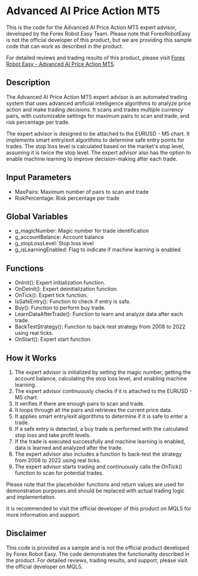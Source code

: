 # Advanced AI Price Action MT5

This is the code for the Advanced AI Price Action MT5 expert advisor, developed by the Forex Robot Easy Team. Please note that ForexRobotEasy is not the official developer of this product, but we are providing this sample code that can work as described in the product.

For detailed reviews and trading results of this product, please visit [Forex Robot Easy - Advanced AI Price Action MT5](https://forexroboteasy.com/forex-robot-review/review-advanced-ai-price-action-mt5-real-results-and-manual-guide-for-setting-up-ea/). 

## Description

The Advanced AI Price Action MT5 expert advisor is an automated trading system that uses advanced artificial intelligence algorithms to analyze price action and make trading decisions. It scans and trades multiple currency pairs, with customizable settings for maximum pairs to scan and trade, and risk percentage per trade.

The expert advisor is designed to be attached to the EURUSD - M5 chart. It implements smart entry/exit algorithms to determine safe entry points for trades. The stop loss level is calculated based on the market's stop level, assuming it is twice the stop level. The expert advisor also has the option to enable machine learning to improve decision-making after each trade.

## Input Parameters

- MaxPairs: Maximum number of pairs to scan and trade
- RiskPercentage: Risk percentage per trade

## Global Variables

- g_magicNumber: Magic number for trade identification
- g_accountBalance: Account balance
- g_stopLossLevel: Stop loss level
- g_isLearningEnabled: Flag to indicate if machine learning is enabled

## Functions

- OnInit(): Expert initialization function.
- OnDeinit(): Expert deinitialization function.
- OnTick(): Expert tick function.
- IsSafeEntry(): Function to check if entry is safe.
- Buy(): Function to perform buy trade.
- LearnDataAfterTrade(): Function to learn and analyze data after each trade.
- BackTestStrategy(): Function to back-test strategy from 2008 to 2022 using real ticks.
- OnStart(): Expert start function.

## How it Works

1. The expert advisor is initialized by setting the magic number, getting the account balance, calculating the stop loss level, and enabling machine learning.
2. The expert advisor continuously checks if it is attached to the EURUSD - M5 chart.
3. It verifies if there are enough pairs to scan and trade.
4. It loops through all the pairs and retrieves the current price data.
5. It applies smart entry/exit algorithms to determine if it is safe to enter a trade.
6. If a safe entry is detected, a buy trade is performed with the calculated stop loss and take profit levels.
7. If the trade is executed successfully and machine learning is enabled, data is learned and analyzed after the trade.
8. The expert advisor also includes a function to back-test the strategy from 2008 to 2022 using real ticks.
9. The expert advisor starts trading and continuously calls the OnTick() function to scan for potential trades.

Please note that the placeholder functions and return values are used for demonstration purposes and should be replaced with actual trading logic and implementation.

It is recommended to visit the official developer of this product on MQL5 for more information and support.

## Disclaimer

This code is provided as a sample and is not the official product developed by Forex Robot Easy. The code demonstrates the functionality described in the product. For detailed reviews, trading results, and support, please visit the official developer on MQL5.
